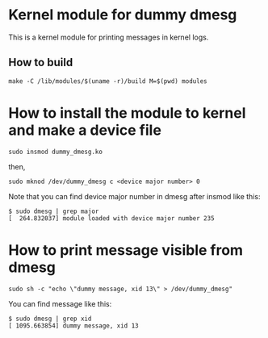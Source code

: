 
# Kernel module for dummy dmesg

This is a kernel module for printing messages in kernel logs.

## How to build

```
make -C /lib/modules/$(uname -r)/build M=$(pwd) modules
```

# How to install the module to kernel and make a device file

```
sudo insmod dummy_dmesg.ko
```

then,

```
sudo mknod /dev/dummy_dmesg c <device major number> 0
```

Note that you can find device major number in dmesg after insmod like this:

```
$ sudo dmesg | grep major
[  264.832037] module loaded with device major number 235
```

# How to print message visible from dmesg

```
sudo sh -c "echo \"dummy message, xid 13\" > /dev/dummy_dmesg"
```

You can find message like this:

```
$ sudo dmesg | grep xid
[ 1095.663854] dummy message, xid 13
```
